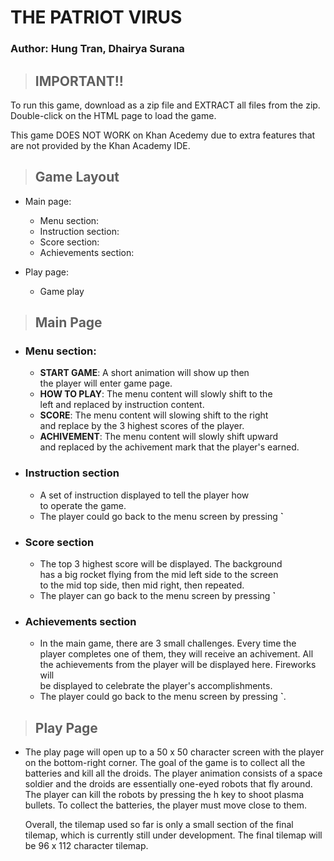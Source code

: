 # THE PATRIOT VIRUS  
### Author: Hung Tran, Dhairya Surana

> ## IMPORTANT!!


To run this game, download as a zip file and
EXTRACT all files from the zip.
Double-click on the HTML page to load the game.

This game DOES NOT WORK on Khan Acedemy due to extra features that are not provided by the Khan Academy IDE.


> ## Game Layout

- Main page:

  - Menu section:
  - Instruction section:
  - Score section:
  - Achievements section:

- Play page:
  - Game play

> ## Main Page

- ### Menu section:
  - **START GAME**: A short animation will show up then  
     the player will enter game page.
  - **HOW TO PLAY**: The menu content will slowly shift to the  
     left and replaced by instruction content.
  - **SCORE**: The menu content will slowing shift to the right  
     and replace by the 3 highest scores of the player.
  - **ACHIVEMENT**: The menu content will slowly shift upward  
     and replaced by the achivement mark that the player's earned.

* ### Instruction section
  - A set of instruction displayed to tell the player how  
    to operate the game.
  - The player could go back to the menu screen by pressing **`**
* ### Score section
  - The top 3 highest score will be displayed. The background  
    has a big rocket flying from the mid left side to the screen  
    to the mid top side, then mid right, then repeated.
  - The player can go back to the menu screen by pressing **`**
* ### Achievements section
  - In the main game, there are 3 small challenges. Every time the  
    player completes one of them, they will receive an achivement. All  
    the achievements from the player will be displayed here. Fireworks will  
    be displayed to celebrate the player's accomplishments.
  - The player could go back to the menu screen by pressing **`**.

> ## Play Page

-   The play page will open up to a 50 x 50 character screen with the player on the bottom-right corner. 
    The goal of the game is to collect all the batteries and kill all the droids.
    The player animation consists of a space soldier and the droids are essentially one-eyed
    robots that fly around. The player can kill the robots by pressing the h key to shoot plasma bullets.
    To collect the batteries, the player must move close to them. 
    
    Overall, the tilemap used so far is only a small section of the final tilemap, which is currently still under
    development. The final tilemap will be 96 x 112 character tilemap.
